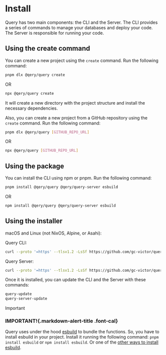 # Install

Query has two main components: the CLI and the Server. The CLI provides a series of commands to manage your databases and deploy your code. The Server is responsible for running your code.

## Using the create command

You can create a new project using the `create` command. Run the following command:

```sh
pnpm dlx @qery/query create
```

OR

```sh
npx @qery/query create
```

It will create a new directory with the project structure and install the necessary dependencies.

Also, you can create a new project from a GitHub repository using the `create` command. Run the following command:

```sh
pnpm dlx @qery/query [GITHUB_REPO_URL]
```

OR

```sh
npx @qery/query [GITHUB_REPO_URL]
```

## Using the package

You can install the CLI using npm or pnpm. Run the following command:

```sh
pnpm install @qery/query @qery/query-server esbuild
```

OR

```sh
npm install @qery/query @qery/query-server esbuild
```

## Using the installer

macOS and Linux (not NixOS, Alpine, or Asahi):

Query CLI:

```sh
curl --proto '=https' --tlsv1.2 -LsSf https://github.com/gc-victor/query/releases/latest/download/query-installer.sh | sh
```

Query Server:

```sh
curl --proto '=https' --tlsv1.2 -LsSf https://github.com/gc-victor/query/releases/latest/download/query-server-installer.sh | sh
```

Once it is installed, you can update the CLI and the Server with these commands:

```sh
query-update
query-server-update
```

<div class="markdown-alert">

> [!IMPORTANT]
> ### IMPORTANT!{.markdown-alert-title .font-cal}
> Query uses under the hood [esbuild](https://esbuild.github.io) to
> bundle the functions. So, you have to install esbuild in your project.
> Install it running the following command: `pnpm install esbuild` or `npm install esbuild`.
> Or one of the [other ways to install esbuild](https://esbuild.github.io/getting-started/#other-ways-to-install).

</div>
